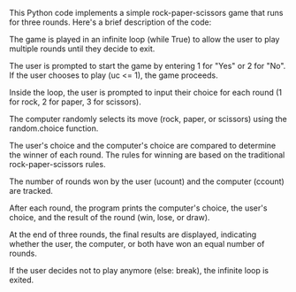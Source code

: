 This Python code implements a simple rock-paper-scissors game that runs for three rounds. Here's a brief description of the code:

The game is played in an infinite loop (while True) to allow the user to play multiple rounds until they decide to exit.

The user is prompted to start the game by entering 1 for "Yes" or 2 for "No". If the user chooses to play (uc <= 1), the game proceeds.

Inside the loop, the user is prompted to input their choice for each round (1 for rock, 2 for paper, 3 for scissors).

The computer randomly selects its move (rock, paper, or scissors) using the random.choice function.

The user's choice and the computer's choice are compared to determine the winner of each round. The rules for winning are based on the traditional rock-paper-scissors rules.

The number of rounds won by the user (ucount) and the computer (ccount) are tracked.

After each round, the program prints the computer's choice, the user's choice, and the result of the round (win, lose, or draw).

At the end of three rounds, the final results are displayed, indicating whether the user, the computer, or both have won an equal number of rounds.

If the user decides not to play anymore (else: break), the infinite loop is exited.
